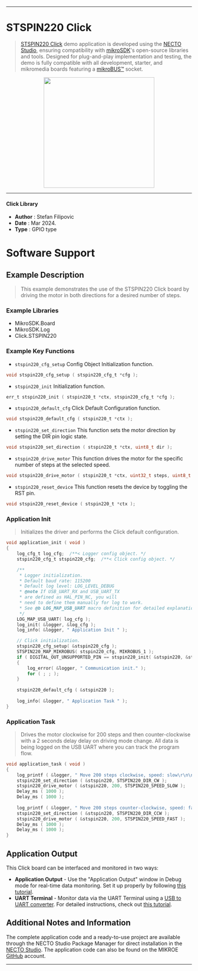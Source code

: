 
---
# STSPIN220 Click

> [STSPIN220 Click](https://www.mikroe.com/?pid_product=MIKROE-3545) demo application is developed using
the [NECTO Studio](https://www.mikroe.com/necto), ensuring compatibility with [mikroSDK](https://www.mikroe.com/mikrosdk)'s
open-source libraries and tools. Designed for plug-and-play implementation and testing, the demo is fully compatible with
all development, starter, and mikromedia boards featuring a [mikroBUS&trade;](https://www.mikroe.com/mikrobus) socket.

<p align="center">
  <img src="https://www.mikroe.com/?pid_product=MIKROE-3545&image=1" height=300px>
</p>

---

#### Click Library

- **Author**        : Stefan Filipovic
- **Date**          : Mar 2024.
- **Type**          : GPIO type

# Software Support

## Example Description

> This example demonstrates the use of the STSPIN220 Click board by driving the motor in both directions for a desired number of steps.

### Example Libraries

- MikroSDK.Board
- MikroSDK.Log
- Click.STSPIN220

### Example Key Functions

- `stspin220_cfg_setup` Config Object Initialization function.
```c
void stspin220_cfg_setup ( stspin220_cfg_t *cfg );
```

- `stspin220_init` Initialization function.
```c
err_t stspin220_init ( stspin220_t *ctx, stspin220_cfg_t *cfg );
```

- `stspin220_default_cfg` Click Default Configuration function.
```c
void stspin220_default_cfg ( stspin220_t *ctx );
```

- `stspin220_set_direction` This function sets the motor direction by setting the DIR pin logic state.
```c
void stspin220_set_direction ( stspin220_t *ctx, uint8_t dir );
```

- `stspin220_drive_motor` This function drives the motor for the specific number of steps at the selected speed.
```c
void stspin220_drive_motor ( stspin220_t *ctx, uint32_t steps, uint8_t speed );
```

- `stspin220_reset_device` This function resets the device by toggling the RST pin.
```c
void stspin220_reset_device ( stspin220_t *ctx );
```

### Application Init

> Initializes the driver and performs the Click default configuration.

```c
void application_init ( void )
{
    log_cfg_t log_cfg;  /**< Logger config object. */
    stspin220_cfg_t stspin220_cfg;  /**< Click config object. */

    /** 
     * Logger initialization.
     * Default baud rate: 115200
     * Default log level: LOG_LEVEL_DEBUG
     * @note If USB_UART_RX and USB_UART_TX 
     * are defined as HAL_PIN_NC, you will 
     * need to define them manually for log to work. 
     * See @b LOG_MAP_USB_UART macro definition for detailed explanation.
     */
    LOG_MAP_USB_UART( log_cfg );
    log_init( &logger, &log_cfg );
    log_info( &logger, " Application Init " );

    // Click initialization.
    stspin220_cfg_setup( &stspin220_cfg );
    STSPIN220_MAP_MIKROBUS( stspin220_cfg, MIKROBUS_1 );
    if ( DIGITAL_OUT_UNSUPPORTED_PIN == stspin220_init( &stspin220, &stspin220_cfg ) ) 
    {
        log_error( &logger, " Communication init." );
        for ( ; ; );
    }
    
    stspin220_default_cfg ( &stspin220 );
    
    log_info( &logger, " Application Task " );
}
```

### Application Task

> Drives the motor clockwise for 200 steps and then counter-clockwise with a 2 seconds
delay delay on driving mode change. All data is being logged on the USB UART where
you can track the program flow.

```c
void application_task ( void )
{
    log_printf ( &logger, " Move 200 steps clockwise, speed: slow\r\n\n" );
    stspin220_set_direction ( &stspin220, STSPIN220_DIR_CW );
    stspin220_drive_motor ( &stspin220, 200, STSPIN220_SPEED_SLOW );
    Delay_ms ( 1000 );
    Delay_ms ( 1000 );
    
    log_printf ( &logger, " Move 200 steps counter-clockwise, speed: fast\r\n\n" );
    stspin220_set_direction ( &stspin220, STSPIN220_DIR_CCW );
    stspin220_drive_motor ( &stspin220, 200, STSPIN220_SPEED_FAST );
    Delay_ms ( 1000 );
    Delay_ms ( 1000 );
}
```

## Application Output

This Click board can be interfaced and monitored in two ways:
- **Application Output** - Use the "Application Output" window in Debug mode for real-time data monitoring.
Set it up properly by following [this tutorial](https://www.youtube.com/watch?v=ta5yyk1Woy4).
- **UART Terminal** - Monitor data via the UART Terminal using
a [USB to UART converter](https://www.mikroe.com/click/interface/usb?interface*=uart,uart). For detailed instructions,
check out [this tutorial](https://help.mikroe.com/necto/v2/Getting%20Started/Tools/UARTTerminalTool).

## Additional Notes and Information

The complete application code and a ready-to-use project are available through the NECTO Studio Package Manager for 
direct installation in the [NECTO Studio](https://www.mikroe.com/necto). The application code can also be found on
the MIKROE [GitHub](https://github.com/MikroElektronika/mikrosdk_click_v2) account.

---
